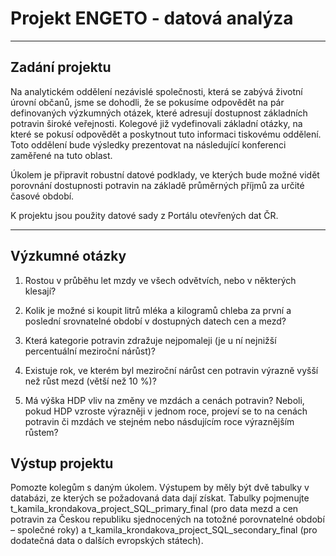 # Projekt ENGETO - datová analýza


 


----

## Zadání projektu


Na analytickém oddělení nezávislé společnosti, která se zabývá životní úrovní občanů, jsme se dohodli, že se pokusíme odpovědět na pár definovaných výzkumných otázek, které adresují dostupnost základních potravin široké veřejnosti. Kolegové již vydefinovali základní otázky, na které se pokusí odpovědět a poskytnout tuto informaci tiskovému oddělení. Toto oddělení bude výsledky prezentovat na následující konferenci zaměřené na tuto oblast.

Úkolem je připravit robustní datové podklady, ve kterých bude možné vidět porovnání dostupnosti potravin na základě průměrných příjmů za určité časové období.

K projektu jsou použity datové sady z Portálu otevřených dat ČR.

---
## Výzkumné otázky

1. Rostou v průběhu let mzdy ve všech odvětvích, nebo v některých klesají?  

2. Kolik je možné si koupit litrů mléka a kilogramů chleba za první a poslední srovnatelné období v dostupných datech cen a mezd?  

3. Která kategorie potravin zdražuje nejpomaleji (je u ní nejnižší percentuální meziroční nárůst)?  

4. Existuje rok, ve kterém byl meziroční nárůst cen potravin výrazně vyšší než růst mezd (větší než 10 %)?  

5. Má výška HDP vliv na změny ve mzdách a cenách potravin? Neboli, pokud HDP vzroste výrazněji v jednom roce, projeví se to na cenách potravin či mzdách ve stejném nebo násdujícím roce výraznějším růstem?  

## Výstup projektu
Pomozte kolegům s daným úkolem. Výstupem by měly být dvě tabulky v databázi, ze kterých se požadovaná data dají získat. Tabulky pojmenujte t_kamila_krondakova_project_SQL_primary_final (pro data mezd a cen potravin za Českou republiku sjednocených na totožné porovnatelné období – společné roky) a t_kamila_krondakova_project_SQL_secondary_final (pro dodatečná data o dalších evropských státech).
